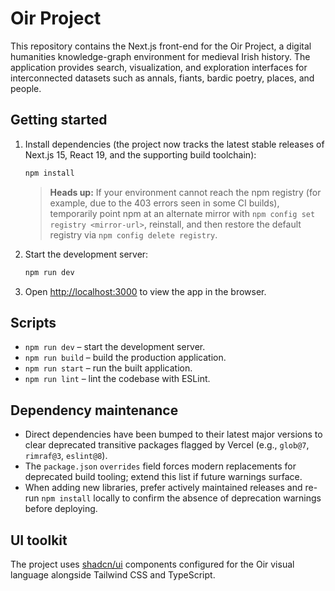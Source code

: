 # Oir Project

This repository contains the Next.js front-end for the Oir Project, a digital humanities knowledge-graph environment for medieval Irish history. The application provides search, visualization, and exploration interfaces for interconnected datasets such as annals, fiants, bardic poetry, places, and people.

## Getting started

1. Install dependencies (the project now tracks the latest stable releases of Next.js 15, React 19, and the supporting build toolchain):
   ```bash
   npm install
   ```
   > **Heads up:** If your environment cannot reach the npm registry (for example, due to the 403 errors seen in some CI builds), temporarily point npm at an alternate mirror with `npm config set registry <mirror-url>`, reinstall, and then restore the default registry via `npm config delete registry`.
2. Start the development server:
   ```bash
   npm run dev
   ```
3. Open [http://localhost:3000](http://localhost:3000) to view the app in the browser.

## Scripts

- `npm run dev` – start the development server.
- `npm run build` – build the production application.
- `npm run start` – run the built application.
- `npm run lint` – lint the codebase with ESLint.

## Dependency maintenance

- Direct dependencies have been bumped to their latest major versions to clear deprecated transitive packages flagged by Vercel (e.g., `glob@7`, `rimraf@3`, `eslint@8`).
- The `package.json` `overrides` field forces modern replacements for deprecated build tooling; extend this list if future warnings surface.
- When adding new libraries, prefer actively maintained releases and re-run `npm install` locally to confirm the absence of deprecation warnings before deploying.

## UI toolkit

The project uses [shadcn/ui](https://ui.shadcn.com) components configured for the Oir visual language alongside Tailwind CSS and TypeScript.
